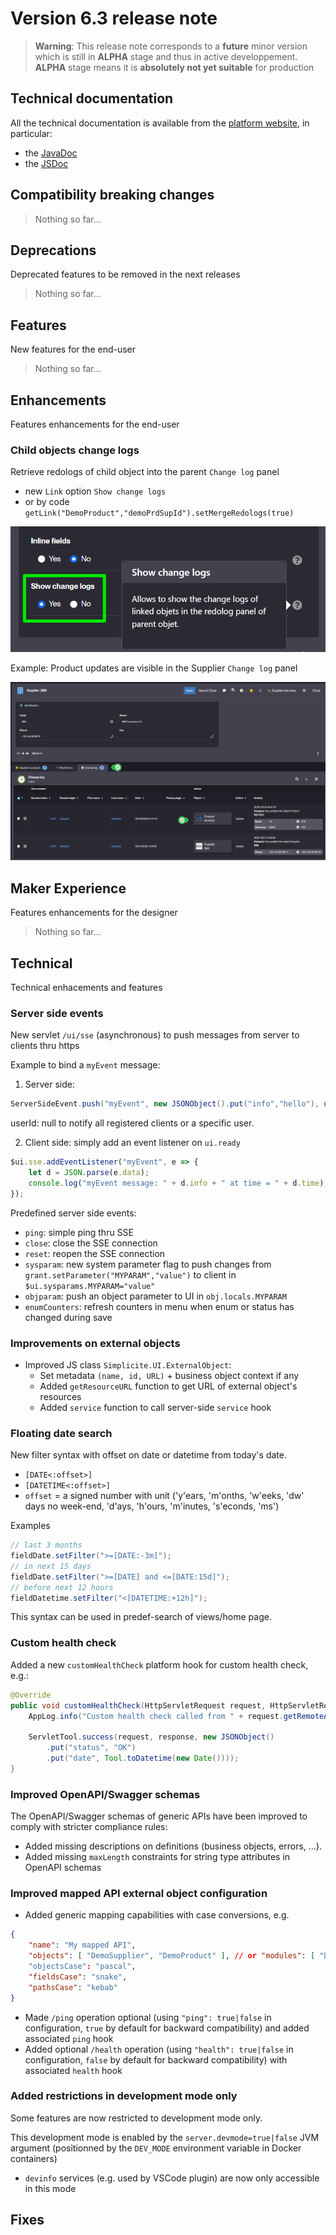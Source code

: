 Version 6.3 release note
========================

> **Warning**: This release note corresponds to a **future** minor version which is still in **ALPHA** stage and thus in active developpement.
> <br/>**ALPHA** stage means it is **absolutely not yet suitable** for production

Technical documentation <span id="doc"></span>
----------------------------------------------

All the technical documentation is available from the [platform website](https://platform.simplicite.io), in particular:

- the [JavaDoc](https://platform.simplicite.io/6.3/javadoc/)
- the [JSDoc](https://platform.simplicite.io/6.3/jsdoc/)

Compatibility breaking changes <span id="compatbreakingchanges"></span>
-----------------------------------------------------------------------

<!-- Please put a link to the change in one of the next categories -->

> Nothing so far...

Deprecations
------------

Deprecated features to be removed in the next releases

> Nothing so far...

Features
-------------

New features for the end-user

> Nothing so far...

Enhancements
------------

Features enhancements for the end-user

### Child objects change logs 

Retrieve redologs of child object into the parent `Change log` panel
- new `Link` option `Show change logs`
- or by code `getLink("DemoProduct","demoPrdSupId").setMergeRedologs(true)`

![](lrlog.png)

Example: Product updates are visible in the Supplier `Change log` panel

![](lrl.png)

Maker Experience
-----------------

Features enhancements for the designer

> Nothing so far...

Technical
----------

Technical enhacements and features

### Server side events

New servlet `/ui/sse` (asynchronous) to push messages from server to clients thru https

Example to bind a `myEvent` message:

1) Server side:

```java
ServerSideEvent.push("myEvent", new JSONObject().put("info","hello"), userId);
```

userId: null to notify all registered clients or a specific user.

2) Client side: simply add an event listener on `ui.ready`

```javascript
$ui.sse.addEventListener("myEvent", e => {
	let d = JSON.parse(e.data);
	console.log("myEvent message: " + d.info + " at time = " + d.time);
});
```

Predefined server side events:
- `ping`: simple ping thru SSE
- `close`: close the SSE connection
- `reset`: reopen the SSE connection
- `sysparam`: new system parameter flag to push changes from `grant.setParameter("MYPARAM","value")` to client in `$ui.sysparams.MYPARAM="value"`
- `objparam`: push an object parameter to UI in `obj.locals.MYPARAM`
- `enumCounters`: refresh counters in menu when enum or status has changed during save

### Improvements on external objects

- Improved JS class `Simplicite.UI.ExternalObject`:
  - Set metadata `(name, id, URL)` + business object context if any
  - Added `getResourceURL` function to get URL of external object's resources
  - Added `service` function to call server-side `service` hook

### Floating date search

New filter syntax with offset on date or datetime from today's date.
- `[DATE<:offset>]`
- `[DATETIME<:offset>]`
- `offset` = a signed number with unit ('y'ears, 'm'onths, 'w'eeks, 'dw' days no week-end, 'd'ays, 'h'ours, 'm'inutes, 's'econds, 'ms')

Examples

```java
// last 3 months
fieldDate.setFilter(">=[DATE:-3m]");
// in next 15 days
fieldDate.setFilter(">=[DATE] and <=[DATE:15d]");
// before next 12 hours
fieldDatetime.setFilter("<[DATETIME:+12h]");
```

This syntax can be used in predef-search of views/home page.

### Custom health check

Added a new `customHealthCheck` platform hook for custom health check, e.g.:

```java
@Override
public void customHealthCheck(HttpServletRequest request, HttpServletResponse response, boolean minimal) throws Exception {
	AppLog.info("Custom health check called from " + request.getRemoteAddr());

	ServletTool.success(request, response, new JSONObject()
		.put("status", "OK")
		.put("date", Tool.toDatetime(new Date())));
}
```

### Improved OpenAPI/Swagger schemas

The OpenAPI/Swagger schemas of generic APIs have been improved to comply with stricter compliance rules:

- Added missing descriptions on definitions (business objects, errors, ...).
- Added missing `maxLength` constraints for string type attributes in OpenAPI schemas

### Improved mapped API external object configuration

- Added generic mapping capabilities with case conversions, e.g.

```json
{
	"name": "My mapped API",
	"objects": [ "DemoSupplier", "DemoProduct" ], // or "modules": [ "Demo" ]
	"objectsCase": "pascal",
	"fieldsCase": "snake",
	"pathsCase": "kebab"
}
```

- Made `/ping` operation optional (using `"ping": true|false` in configuration, `true` by default for backward compatibility) and added associated `ping` hook
- Added optional `/health` operation (using `"health": true|false` in configuration, `false` by default for backward compatibility) with associated `health` hook

### Added restrictions in development mode only

Some features are now restricted to development mode only.

This development mode is enabled by the `server.devmode=true|false` JVM argument (positionned by the `DEV_MODE` environment variable in Docker containers)

- `devinfo` services (e.g. used by VSCode plugin) are now only accessible in this mode

Fixes
------